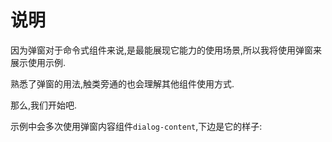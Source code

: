 # 说明

因为弹窗对于命令式组件来说,是最能展现它能力的使用场景,所以我将使用弹窗来展示使用示例.

熟悉了弹窗的用法,触类旁通的也会理解其他组件使用方式.

那么,我们开始吧.

示例中会多次使用弹窗内容组件`dialog-content`,下边是它的样子:

<demo vue="../components/dialog-content.vue"></demo>

